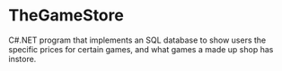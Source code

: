 # TheGameStore
C#.NET program that implements an SQL database to show users the specific prices for certain games, and what games a made up shop has instore.
